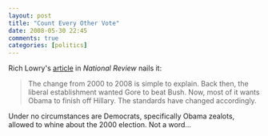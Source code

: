 ```yaml
---
layout: post  
title: "Count Every Other Vote"  
date: 2008-05-30 22:45  
comments: true  
categories: [politics]
---
```


Rich Lowry's [article][1] in _National Review_ nails it: 

>The change from 2000 to 2008 is simple to explain. Back then, the liberal establishment wanted Gore to beat Bush. Now, most of it wants Obama to finish off Hillary. The standards have changed accordingly. 

Under no circumstances are Democrats, specifically Obama zealots, allowed to whine about the 2000 election. Not a word... 

[1]: http://article.nationalreview.com/?q=OWExZWMyNmI5ZTBkY2YwYmM5MWU1YjRhM2ZjNWU4Y2Y=
   